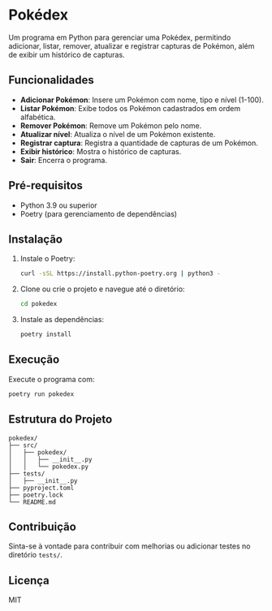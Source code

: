 # Pokédex

Um programa em Python para gerenciar uma Pokédex, permitindo adicionar, listar, remover, atualizar e registrar capturas de Pokémon, além de exibir um histórico de capturas.

## Funcionalidades

- **Adicionar Pokémon**: Insere um Pokémon com nome, tipo e nível (1-100).
- **Listar Pokémon**: Exibe todos os Pokémon cadastrados em ordem alfabética.
- **Remover Pokémon**: Remove um Pokémon pelo nome.
- **Atualizar nível**: Atualiza o nível de um Pokémon existente.
- **Registrar captura**: Registra a quantidade de capturas de um Pokémon.
- **Exibir histórico**: Mostra o histórico de capturas.
- **Sair**: Encerra o programa.

## Pré-requisitos

- Python 3.9 ou superior
- Poetry (para gerenciamento de dependências)

## Instalação

1. Instale o Poetry:
   ```bash
   curl -sSL https://install.python-poetry.org | python3 -
   ```
2. Clone ou crie o projeto e navegue até o diretório:
   ```bash
   cd pokedex
   ```
3. Instale as dependências:
   ```bash
   poetry install
   ```

## Execução

Execute o programa com:

```bash
poetry run pokedex
```

## Estrutura do Projeto

```
pokedex/
├── src/
│   ├── pokedex/
│   │   ├── __init__.py
│   │   └── pokedex.py
├── tests/
│   ├── __init__.py
├── pyproject.toml
├── poetry.lock
└── README.md
```

## Contribuição

Sinta-se à vontade para contribuir com melhorias ou adicionar testes no diretório `tests/`.

## Licença

MIT
